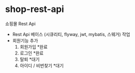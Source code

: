 # shop-rest-api

쇼핑몰 Rest Api 

- Rest Api 베이스 (시큐리티, flyway, jwt, mybatis, 스웨거) 작업
- 회원기능 추가
  1. 회원가입 *완료
  2. 로그인 *완료
  3. 탈퇴 *대기
  4. 아이디 / 비번찾기 *대기